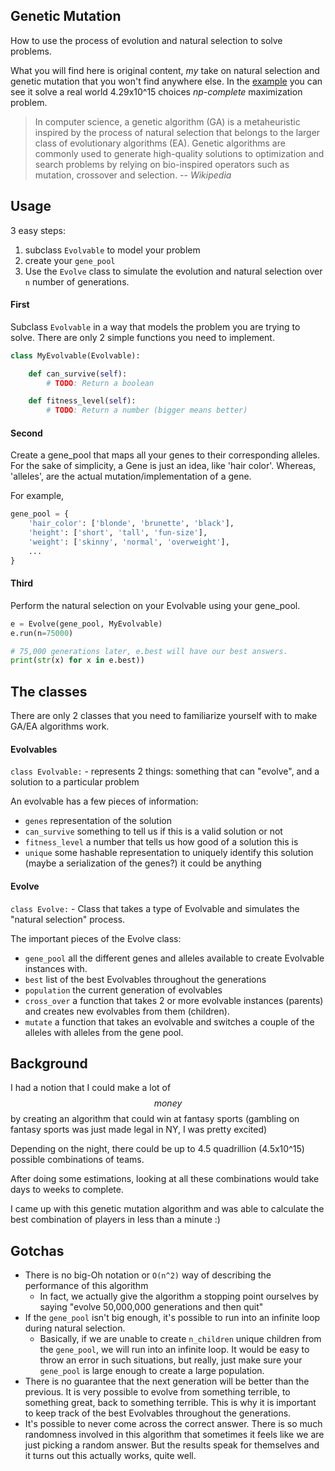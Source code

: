 
## Genetic Mutation

How to use the process of evolution and natural selection to solve problems.

What you will find here is original content, *my* take on natural selection and genetic mutation that you won't find anywhere else. In the [example](https://github.com/michaelwayman/python-genetic/tree/master/example) you can see it solve a real world 4.29x10^15 choices *np-complete* maximization problem.

> In computer science, a genetic algorithm (GA) is a metaheuristic inspired by the process of natural selection that belongs to the larger class of evolutionary algorithms (EA). Genetic algorithms are commonly used to generate high-quality solutions to optimization and search problems by relying on bio-inspired operators such as mutation, crossover and selection.
> -- <cite>Wikipedia</cite>

## Usage

3 easy steps:
 1. subclass `Evolvable` to model your problem
 2. create your `gene_pool`
 3. Use the `Evolve` class to simulate the evolution and natural selection over `n` number of generations.

#### First

Subclass `Evolvable` in a way that models the problem you are trying to solve. There are only 2 simple functions you need to implement.

```python
class MyEvolvable(Evolvable):

    def can_survive(self):
        # TODO: Return a boolean

    def fitness_level(self):
        # TODO: Return a number (bigger means better)
```

#### Second

Create a gene_pool that maps all your genes to their corresponding alleles.
For the sake of simplicity, a Gene is just an idea, like 'hair color'. Whereas, 'alleles', are the actual mutation/implementation of a gene.

For example,

```python
gene_pool = {
    'hair_color': ['blonde', 'brunette', 'black'],
    'height': ['short', 'tall', 'fun-size'],
    'weight': ['skinny', 'normal', 'overweight'],
    ...
}
```

#### Third

Perform the natural selection on your Evolvable using your gene_pool.

```python
e = Evolve(gene_pool, MyEvolvable)
e.run(n=75000)

# 75,000 generations later, e.best will have our best answers.
print(str(x) for x in e.best))
```


## The classes

There are only 2 classes that you need to familiarize yourself with to make GA/EA algorithms work.

#### Evolvables

`class Evolvable:` - represents 2 things: something that can "evolve", and a solution to a particular problem

An evolvable has a few pieces of information:
 - `genes` representation of the solution
 - `can_survive` something to tell us if this is a valid solution or not
 - `fitness_level` a number that tells us how good of a solution this is
 - `unique` some hashable representation to uniquely identify this solution (maybe a serialization of the genes?) it could be anything

#### Evolve

`class Evolve:` - Class that takes a type of Evolvable and simulates the "natural selection" process.

The important pieces of the Evolve class:
 - `gene_pool` all the different genes and alleles available to create Evolvable instances with.
 - `best` list of the best Evolvables throughout the generations
 - `population` the current generation of evolvables
 - `cross_over` a function that takes 2 or more evolvable instances (parents) and creates new evolvables from them (children).
 - `mutate` a function that takes an evolvable and switches a couple of the alleles with alleles from the gene pool.

## Background

I had a notion that I could make a lot of *$$ money $$* by creating an algorithm that could win at fantasy sports (gambling on fantasy sports was just made legal in NY, I was pretty excited)

Depending on the night, there could be up to 4.5 quadrillion (4.5x10^15) possible combinations of teams.

After doing some estimations, looking at all these combinations would take days to weeks to complete.

I came up with this genetic mutation algorithm and was able to calculate the best combination of players in less than a minute :)


## Gotchas

 - There is no big-Oh notation or `O(n^2)` way of describing the performance of this algorithm
     + In fact, we actually give the algorithm a stopping point ourselves by saying "evolve 50,000,000 generations and then quit"
 - If the `gene_pool` isn't big enough, it's possible to run into an infinite loop during natural selection.
     + Basically, if we are unable to create `n_children` unique children from the `gene_pool`, we will run into an infinite loop. It would be easy to throw an error in such situations, but really, just make sure your `gene_pool` is large enough to create a large population.
 - There is no guarantee that the next generation will be better than the previous. It is very possible to evolve from something terrible, to something great, back to something terrible. This is why it is important to keep track of the best Evolvables throughout the generations.
 - It's possible to never come across the correct answer. There is so much randomness involved in this algorithm that sometimes it feels like we are just picking a random answer. But the results speak for themselves and it turns out this actually works, quite well.
